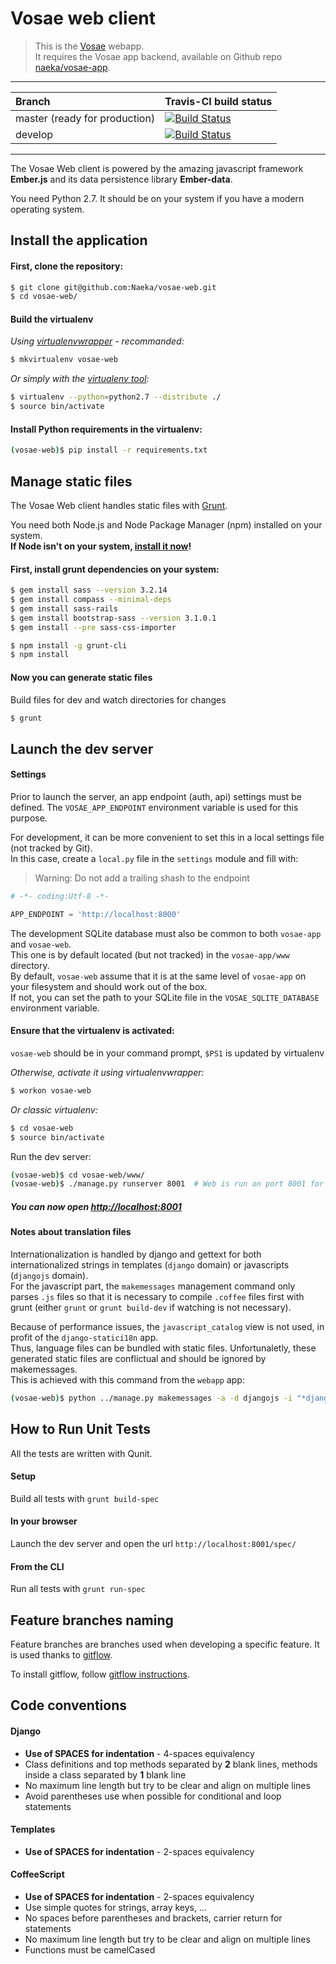 # Vosae web client

> This is the [Vosae](https://www.vosae.com/) webapp.  
> It requires the Vosae app backend, available on Github repo [naeka/vosae-app](https://github.com/Naeka/vosae-app/).

---

| Branch | Travis-CI build status |
| :--- | --- |
| master (ready for production) | [![Build Status](https://travis-ci.org/Naeka/vosae-web.png?branch=master)](https://travis-ci.org/Naeka/vosae-web) |
| develop | [![Build Status](https://travis-ci.org/Naeka/vosae-web.png?branch=develop)](https://travis-ci.org/Naeka/vosae-web) |

---

The Vosae Web client is powered by the amazing javascript framework **Ember.js** and its data persistence library **Ember-data**.


You need Python 2.7. It should be on your system if you have a modern operating system.


## Install the application

#### First, clone the repository:

```bash
$ git clone git@github.com:Naeka/vosae-web.git
$ cd vosae-web/
```

#### Build the virtualenv

*Using [virtualenvwrapper](http://virtualenvwrapper.readthedocs.org/) - recommanded:*

```bash
$ mkvirtualenv vosae-web
```

*Or simply with the [virtualenv tool](http://www.virtualenv.org/):*

```bash
$ virtualenv --python=python2.7 --distribute ./
$ source bin/activate
```

#### Install Python requirements **in the virtualenv**:

```bash
(vosae-web)$ pip install -r requirements.txt
```

    
## Manage static files

The Vosae Web client handles static files with [Grunt](http://gruntjs.com/).


You need both Node.js and Node Package Manager (npm) installed on your system.  
**If Node isn't on your system, [install it now](http://nodejs.org/download/)!**


#### First, install grunt dependencies on your system:

```bash
$ gem install sass --version 3.2.14
$ gem install compass --minimal-deps
$ gem install sass-rails
$ gem install bootstrap-sass --version 3.1.0.1
$ gem install --pre sass-css-importer

$ npm install -g grunt-cli
$ npm install
```

#### Now you can generate static files
    
Build files for dev and watch directories for changes

```bash
$ grunt
```


## Launch the dev server

#### Settings


Prior to launch the server, an app endpoint (auth, api) settings must be defined.
The `VOSAE_APP_ENDPOINT` environment variable is used for this purpose.

For development, it can be more convenient to set this in a local settings file (not tracked by Git).  
In this case, create a `local.py` file in the `settings` module and fill with:

> Warning: Do not add a trailing shash to the endpoint

```python
# -*- coding:Utf-8 -*-

APP_ENDPOINT = 'http://localhost:8000'
```

The development SQLite database must also be common to both `vosae-app` and `vosae-web`.  
This one is by default located (but not tracked) in the `vosae-app/www` directory.  
By default, `vosae-web` assume that it is at the same level of `vosae-app` on your filesystem and should work out of the box.  
If not, you can set the path to your SQLite file in the `VOSAE_SQLITE_DATABASE` environment variable.


#### Ensure that the virtualenv is activated:

`vosae-web` should be in your command prompt, `$PS1` is updated by virtualenv

*Otherwise, activate it using virtualenvwrapper:*

```bash
$ workon vosae-web
```

*Or classic virtualenv:*

```bash
$ cd vosae-web
$ source bin/activate
```

Run the dev server:

```bash
(vosae-web)$ cd vosae-web/www/    
(vosae-web)$ ./manage.py runserver 8001  # Web is run on port 8001 for development
```


##### You can now open [http://localhost:8001](http://localhost:8001)


#### Notes about translation files
Internationalization is handled by django and gettext for both internationalized strings in templates (`django` domain) or javascripts (`djangojs` domain).  
For the javascript part, the `makemessages` management command only parses `.js` files so that it is necessary to compile `.coffee` files first with grunt (either `grunt` or `grunt build-dev` if watching is not necessary).

Because of performance issues, the `javascript_catalog` view is not used, in profit of the `django-statici18n` app.  
Thus, language files can be bundled with static files. Unfortunaletly, these generated static files are conflictual and should be ignored by makemessages.  
This is achieved with this command from the `webapp` app:
```bash
(vosae-web)$ python ../manage.py makemessages -a -d djangojs -i "*djangojs.js" -i "*locale-*.js"
```




## How to Run Unit Tests
All the tests are written with Qunit.  

#### Setup
Build all tests with `grunt build-spec`

#### In your browser
Launch the dev server and open the url `http://localhost:8001/spec/`

#### From the CLI
Run all tests with `grunt run-spec`



## Feature branches naming 

Feature branches are branches used when developing a specific feature. It is used thanks to [gitflow](https://github.com/nvie/gitflow).

To install gitflow, follow [gitflow instructions](https://github.com/nvie/gitflow#installing-git-flow).


## Code conventions 

#### Django

*   **Use of SPACES for indentation** - 4-spaces equivalency
*   Class definitions and top methods separated by **2** blank lines, methods inside a class separated by **1** blank line
*   No maximum line length but try to be clear and align on multiple lines
*   Avoid parentheses use when possible for conditional and loop statements


#### Templates

*   **Use of SPACES for indentation** - 2-spaces equivalency


#### CoffeeScript

*   **Use of SPACES for indentation** - 2-spaces equivalency
*   Use simple quotes for strings, array keys, ...
*   No spaces before parentheses and brackets, carrier return for statements
*   No maximum line length but try to be clear and align on multiple lines
*   Functions must be camelCased
